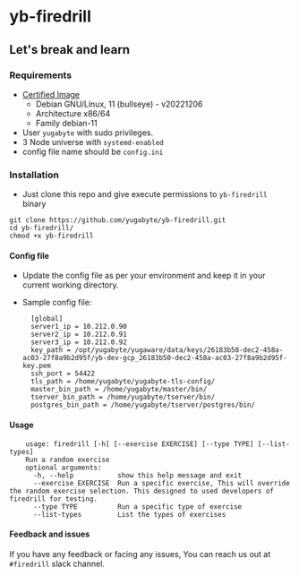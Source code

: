 # yb-firedrill

## Let's break and learn

### Requirements

- [Certified Image](https://console.cloud.google.com/compute/imagesDetail/projects/debian-cloud/global/images/debian-11-bullseye-v202212060)
    - Debian GNU/Linux, 11 (bullseye) - v20221206
    - Architecture x86/64
    - Family debian-11
- User `yugabyte` with sudo privileges.
- 3 Node universe with `systemd-enabled`
- config file name should be `config.ini`

### Installation

- Just clone this repo and give execute permissions to `yb-firedrill` binary

```
git clone https://github.com/yugabyte/yb-firedrill.git
cd yb-firedrill/
chmod +x yb-firedrill
```

#### Config file

- Update the config file as per your environment and keep it in your current working directory.
- Sample config file:

        [global]
        server1_ip = 10.212.0.90
        server2_ip = 10.212.0.91
        server3_ip = 10.212.0.92
        key_path = /opt/yugabyte/yugaware/data/keys/26183b50-dec2-458a-ac03-27f8a9b2d95f/yb-dev-gcp_26183b50-dec2-458a-ac03-27f8a9b2d95f-key.pem 
        ssh_port = 54422
        tls_path = /home/yugabyte/yugabyte-tls-config/
        master_bin_path = /home/yugabyte/master/bin/
        tserver_bin_path = /home/yugabyte/tserver/bin/
        postgres_bin_path = /home/yugabyte/tserver/postgres/bin/

#### Usage

        usage: firedrill [-h] [--exercise EXERCISE] [--type TYPE] [--list-types]
        Run a random exercise
        optional arguments:
          -h, --help           show this help message and exit
          --exercise EXERCISE  Run a specific exercise, This will override the random exercise selection. This designed to used developers of firedrill for testing.
          --type TYPE          Run a specific type of exercise
          --list-types         List the types of exercises


#### Feedback and issues

If you have any feedback or facing any issues, You can reach us out at `#firedrill` slack channel.
